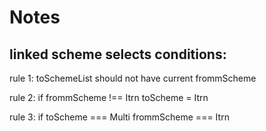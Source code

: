 # Notes
 
## linked scheme selects conditions:

rule 1:
toSchemeList should not have current frommScheme

rule 2:
if frommScheme !== Itrn
toScheme = Itrn

rule 3:
if toScheme === Multi
frommScheme === Itrn
